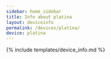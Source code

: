 ```yaml
---
sidebar: home_sidebar
title: Info about platina
layout: deviceinfo
permalink: /devices/platina/
device: platina
---
```

{% include templates/device_info.md %}
